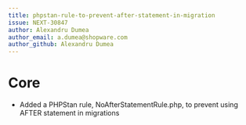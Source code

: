 ```yaml
---
title: phpstan-rule-to-prevent-after-statement-in-migration
issue: NEXT-30847
author: Alexandru Dumea
author_email: a.dumea@shopware.com
author_github: Alexandru Dumea
---
```

# Core
* Added a PHPStan rule, NoAfterStatementRule.php,  to prevent using AFTER statement in migrations
